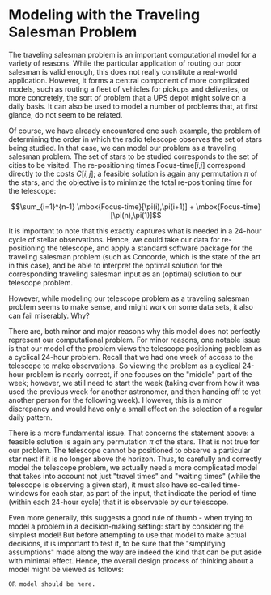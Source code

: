 # Modeling with the Traveling Salesman Problem

The traveling salesman problem is an important computational model for a
variety of reasons. While the particular application of routing our poor
salesman is valid enough, this does not really constitute a real-world
application. However, it forms a  central component of more complicated models,
such as routing a fleet of vehicles for pickups and deliveries, or more
concretely, the sort of problem that a UPS depot might solve on a daily basis.
It can also be used to model a number of problems that, at first glance, do not
seem to be related.

Of course, we have already encountered one such example, the problem of
determining the order in which the radio telescope observes the set of stars
being studied. In that case, we can model our problem as a traveling salesman
problem. The set of stars to be studied corresponds to the set of cities to be
visited. The re-positioning times Focus-time[$i$,$j$] correspond directly to
the costs $C[i,j]$; a feasible solution is again any permutation $\pi$ of the
stars, and the objective is to minimize the total re-positioning time for the
telescope:

$$\sum_{i=1}^{n-1} \mbox{Focus-time}[\pi(i),\pi(i+1)] + \mbox{Focus-time}[\pi(n),\pi(1)]$$

It is important to note that this exactly captures what is needed in a 24-hour
cycle of stellar observations. Hence, we could take our data for re-positioning
the telescope, and apply a standard software package for the traveling salesman
problem (such as Concorde, which is the state of the art in this case), and be
able to interpret the optimal solution for the corresponding traveling salesman
input as an (optimal) solution to our telescope problem.

However, while modeling our telescope problem as a traveling salesman problem
seems to make sense, and might work on some data sets, it also can fail
miserably. Why?

There are, both minor and major reasons why this model does not perfectly
represent our computational problem. For minor reasons, one notable issue is
that our model of the problem views the telescope positioning problem as a
cyclical 24-hour problem. Recall that we had one week of access to the
telescope to make observations. So viewing the problem as a cyclical 24-hour
problem is nearly correct, if one focuses on the "middle" part of the week;
however, we still need to start the week (taking over from how it was used the
previous week for another astronomer, and then handing off to yet another
person for the following week). However, this is a minor discrepancy and would
have only a small effect on the selection of a regular daily pattern.

There is a more fundamental issue. That concerns the statement above: a
feasible solution is again any permutation $\pi$ of the stars.  That is not
true for our problem. The telescope cannot be positioned to observe a
particular star next if it is no longer above the horizon. Thus, to carefully
and correctly model the telescope problem, we actually need a more complicated
model that takes into account not just "travel times" and "waiting times"
(while the telescope is observing a given star), it must also have so-called
time-windows for each star, as part of the input, that indicate the period of
time (within each 24-hour cycle) that it is observable by our telescope.

Even more generally, this suggests a good rule of thumb - when trying to model
a problem in a decision-making setting: start by considering the simplest
model! But before attempting to use that model to make actual decisions, it is
important to test it, to be sure that the "simplifying assumptions" made along
the way are indeed the kind that can be put aside with minimal effect.  Hence,
the overall design process of thinking about a model might be viewed as
follows:

```{attention} Figure 2: The cyclical process of formulating and analyzing an
OR model should be here.
```
